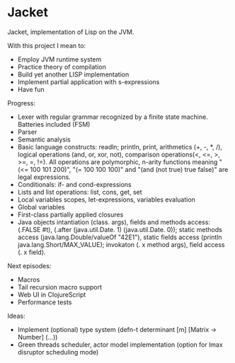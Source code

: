 Jacket
===

Jacket, implementation of Lisp on the JVM.

With this project I mean to:
* Employ JVM runtime system
* Practice theory of compilation
* Build yet another LISP implementation
* Implement partial application with s-expressions
* Have fun

Progress:
* Lexer with regular grammar recognized by a finite state machine. Batteries included (FSM)
* Parser
* Semantic analysis
* Basic language constructs: readln; println, print, arithmetics (+, -, *, /), logical operations (and, or, xor, not), comparison operations(<, <=, >, >=, =, !=). All operations are polymorphic, n-arity functions meaning "(<= 100 101 200)", "(= 100 100 100)" and "(and (not true) true false)" are legal expressions.
* Conditionals: if- and cond-expressions
* Lists and list operations: list, cons, get, set
* Local variables scopes, let-expressions, variables evaluation
* Global variables
* First-class partially applied closures
* Java objects intantiation (class. args),  fields and methods access: (.FALSE #t), (.after (java.util.Date. 1) (java.util.Date. 0)); static methods access (java.lang.Double/valueOf "42E1"), static fields access (println java.lang.Short/MAX_VALUE); invokaton (. x method args), field access (. x field).

Next episodes:
* Macros
* Tail recursion macro support
* Web UI in ClojureScript
* Performance tests

Ideas:
* Implement (optional) type system (defn-t determinant [m] [Matrix -> Number] (...))
* Green threads scheduler, actor model implementation (option for lmax disruptor scheduling mode)